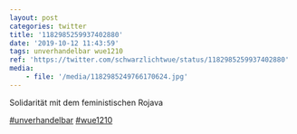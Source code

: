 ```yaml
---
layout: post
categories: twitter
title: '1182985259937402880'
date: '2019-10-12 11:43:59'
tags: unverhandelbar wue1210
ref: 'https://twitter.com/schwarzlichtwue/status/1182985259937402880'
media:
    - file: '/media/1182985249766170624.jpg'
---
```

Solidarität mit dem feministischen Rojava

[#unverhandelbar](/t/unverhandelbar) [#wue1210](/t/wue1210)  

